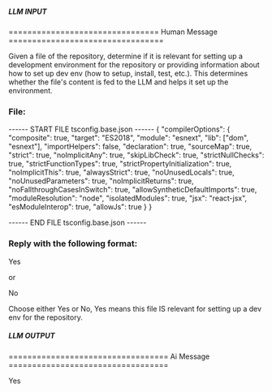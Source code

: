 ##### LLM INPUT #####
================================ Human Message =================================

Given a file of the repository, determine if it is relevant for setting up a development environment for the repository or providing information about how to set up dev env (how to setup, install, test, etc.). This determines whether the file's content is fed to the LLM and helps it set up the environment.

### File:
------ START FILE tsconfig.base.json ------
{
  "compilerOptions": {
    "composite": true,
    "target": "ES2018",
    "module": "esnext",
    "lib": ["dom", "esnext"],
    "importHelpers": false,
    "declaration": true,
    "sourceMap": true,
    "strict": true,
    "noImplicitAny": true,
    "skipLibCheck": true,
    "strictNullChecks": true,
    "strictFunctionTypes": true,
    "strictPropertyInitialization": true,
    "noImplicitThis": true,
    "alwaysStrict": true,
    "noUnusedLocals": true,
    "noUnusedParameters": true,
    "noImplicitReturns": true,
    "noFallthroughCasesInSwitch": true,
    "allowSyntheticDefaultImports": true,
    "moduleResolution": "node",
    "isolatedModules": true,
    "jsx": "react-jsx",
    "esModuleInterop": true,
    "allowJs": true
  }
}

------ END FILE tsconfig.base.json ------

### Reply with the following format:

<rel>Yes</rel>

or

<rel>No</rel>

Choose either Yes or No, Yes means this file IS relevant for setting up a dev env for the repository.

##### LLM OUTPUT #####
================================== Ai Message ==================================

<rel>Yes</rel>